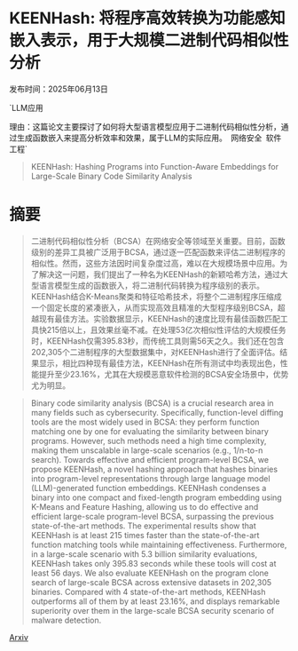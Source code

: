 # KEENHash: 将程序高效转换为功能感知嵌入表示，用于大规模二进制代码相似性分析

发布时间：2025年06月13日

`LLM应用

理由：这篇论文主要探讨了如何将大型语言模型应用于二进制代码相似性分析，通过生成函数嵌入来提高分析效率和效果，属于LLM的实际应用。` `网络安全` `软件工程`

> KEENHash: Hashing Programs into Function-Aware Embeddings for Large-Scale Binary Code Similarity Analysis

# 摘要

> 二进制代码相似性分析（BCSA）在网络安全等领域至关重要。目前，函数级别的差异工具被广泛用于BCSA，通过逐一匹配函数来评估二进制程序的相似性。然而，这些方法因时间复杂度过高，难以在大规模场景中应用。为了解决这一问题，我们提出了一种名为KEENHash的新颖哈希方法，通过大型语言模型生成的函数嵌入，将二进制代码转换为程序级别的表示。KEENHash结合K-Means聚类和特征哈希技术，将整个二进制程序压缩成一个固定长度的紧凑嵌入，从而实现高效且精准的大型程序级别BCSA，超越现有最佳方法。实验数据显示，KEENHash的速度比现有最佳函数匹配工具快215倍以上，且效果丝毫不减。在处理53亿次相似性评估的大规模任务时，KEENHash仅需395.83秒，而传统工具则需56天之久。我们还在包含202,305个二进制程序的大型数据集中，对KEENHash进行了全面评估。结果显示，相比四种现有最佳方法，KEENHash在所有测试中均表现出色，性能提升至少23.16%，尤其在大规模恶意软件检测的BCSA安全场景中，优势尤为明显。

> Binary code similarity analysis (BCSA) is a crucial research area in many fields such as cybersecurity. Specifically, function-level diffing tools are the most widely used in BCSA: they perform function matching one by one for evaluating the similarity between binary programs. However, such methods need a high time complexity, making them unscalable in large-scale scenarios (e.g., 1/n-to-n search). Towards effective and efficient program-level BCSA, we propose KEENHash, a novel hashing approach that hashes binaries into program-level representations through large language model (LLM)-generated function embeddings. KEENHash condenses a binary into one compact and fixed-length program embedding using K-Means and Feature Hashing, allowing us to do effective and efficient large-scale program-level BCSA, surpassing the previous state-of-the-art methods. The experimental results show that KEENHash is at least 215 times faster than the state-of-the-art function matching tools while maintaining effectiveness. Furthermore, in a large-scale scenario with 5.3 billion similarity evaluations, KEENHash takes only 395.83 seconds while these tools will cost at least 56 days. We also evaluate KEENHash on the program clone search of large-scale BCSA across extensive datasets in 202,305 binaries. Compared with 4 state-of-the-art methods, KEENHash outperforms all of them by at least 23.16%, and displays remarkable superiority over them in the large-scale BCSA security scenario of malware detection.

[Arxiv](https://arxiv.org/abs/2506.11612)